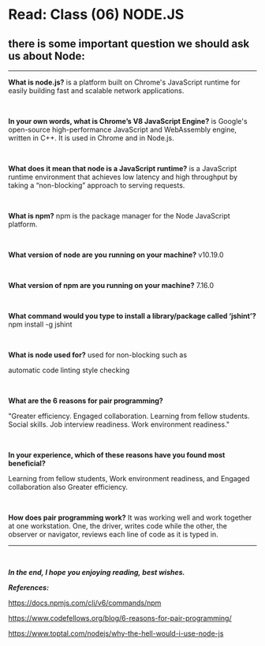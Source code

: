 # Read: Class (06) NODE.JS

## there is some important question we should ask us about Node:

---

**What is node.js?** is a platform built on Chrome's JavaScript runtime for easily building fast and scalable network applications.

<br>

**In your own words, what is Chrome’s V8 JavaScript Engine?** is Google's open-source high-performance JavaScript and WebAssembly engine, written in C++. It is used in Chrome and in Node.js.

<br>

**What does it mean that node is a JavaScript runtime?** is a JavaScript runtime environment that achieves low latency and high throughput by taking a “non-blocking” approach to serving requests.

<br>

**What is npm?** npm is the package manager for the Node JavaScript platform.

<br>

**What version of node are you running on your machine?** v10.19.0

<br>

**What version of npm are you running on your machine?** 7.16.0

<br>

**What command would you type to install a library/package called ‘jshint’?** npm install -g jshint

<br>

**What is node used for?** used for non-blocking such as 

automatic code linting
style checking

<br>


**What are the 6 reasons for pair programming?**

"Greater efficiency.
Engaged collaboration.
Learning from fellow students.
Social skills.
Job interview readiness.
Work environment readiness."

<br>

**In your experience, which of these reasons have you found most beneficial?**

Learning from fellow students, Work environment readiness, and Engaged collaboration also Greater efficiency.

<br>

**How does pair programming work?** It was working well and work together at one workstation. One, the driver, writes code while the other, the observer or navigator, reviews each line of code as it is typed in.

---

<br>

_**In the end, I hope you enjoying reading, best wishes.**_

_**References:**_

<https://docs.npmjs.com/cli/v6/commands/npm>

<https://www.codefellows.org/blog/6-reasons-for-pair-programming/>

<https://www.toptal.com/nodejs/why-the-hell-would-i-use-node-js>